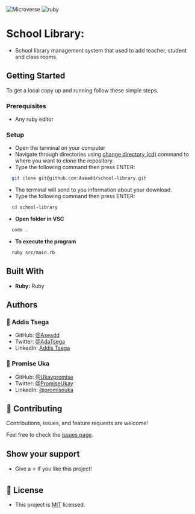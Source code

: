 ![Microverse](https://img.shields.io/badge/Microverse-blueviolet) ![ruby](https://img.shields.io/badge/-ruby-red) 
# School Library:

- School library management system that used to add teacher, student and class rooms.


## Getting Started

To get a local copy up and running follow these simple steps.

### Prerequisites

- Any ruby editor

### Setup

- Open the terminal on your computer
- Navigate through directories using [change directory (cd)](https://www.howtogeek.com/659411/how-to-change-directories-in-command-prompt-on-windows-10) command to where you want to clone the repository.
- Type the following command then press ENTER:

```sh
  git clone git@github.com:Aseadd/school-library.git
```

- The terminal will send to you information about your download.
- Type the following command then press ENTER:

```sh
  cd school-library
```

- **Open folder in VSC**

```sh
  code .
```
- **To execute the program**

```sh
  ruby src/main.rb
```

## Built With

- **Ruby:** Ruby

## Authors

### 👤 Addis Tsega

- GitHub: [@Aseadd](https://github.com/Aseadd)
- Twitter: [@AdaTsega](https://twitter.com/AdaTsega)
- LinkedIn: [Addis Tsega](https://www.linkedin.com/in/addis-tsega/)

### 👤 Promise Uka

- GitHub: [@Ukaypromise](https://github.com/Ukaypromise)
- Twitter: [@PromiseUkay](https://twitter.com/PromiseUkay)
- LinkedIn: [@promiseuka](https://www.linkedin.com/in/promiseuka/)

## 🤝 Contributing

Contributions, issues, and feature requests are welcome!

Feel free to check the [issues page](https://github.com/Aseadd/metrics-webapp-crypto/issues).

## Show your support

- Give a ⭐️ if you like this project!

## 📝 License

- This project is [MIT](./LICENSE) licensed.
